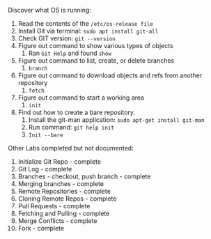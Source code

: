 
Discover what OS is running:

1. Read the contents of the `/etc/os-release file`
2. Install Git via terminal:  `sudo apt install git-all` 
3. Check GIT version: `git --version`
4. Figure out command to show various types of objects
	1. Ran `Git Help` and found `show`
5. Figure out command to list, create, or delete branches
	1. `branch`
6. Figure out command to download objects and refs from another repository
	1. `fetch`
7. Figure out command to start a working area
	1. `init`
8. Find out how to create a bare repository.
	1. Install the git-man application: `sudo apt-get install git-man`
	2. Run command: `git help init`
	3. `Init --bare`


Other Labs completed but not documented:

1. Initialize Git Repo - complete
2. Git Log - complete
3. Branches - checkout, push branch - complete
4. Merging branches - complete
5. Remote Repositories - complete
6. Cloning Remote Repos - complete
7. Pull Requests - complete
8. Fetching and Pulling - complete
9. Merge Conflicts - complete
10. Fork - complete



